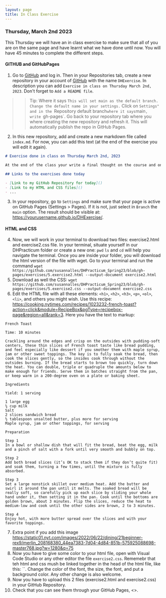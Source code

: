```yaml
---
layout: page
title: In Class Exercise  
---
```


### Thursday, March 2nd 2023 

This Thursday we will have an in class exercise to make sure that all of you are on the same page and have learnt what we have done until now. You will have 45 minutes to complete the different steps.

#### GITHUB and GitHubPages

1. Go to [GitHub](https://github.com/) and log in. Then in your Repositories tab, create a new repository in your account of [GitHub](https://github.com/) with the name `DHExercise`. In description you can add `Exercise in class on Thursday March 2nd, 2023`. Don't forget to `Add a README file`. 

>> Tip: Where it says `This will set main as the default branch. Change the default name in your settings.` Click on `Settings" and in the `Repository default branch` where it says `main`, write `gh-pages`. Go back to your repository tab where you where creating the new repository and refresh it. This will automatically publish the repo in GitHub Pages. 

2. In this new repository, add and create a new markdown file called `index.md`. For now, you can add this text (at the end of the exercise you will edit it again).

```md
# Exercise done in class on Thursday March 2nd, 2023 

At the end of the class your write a final thought on the course and on the work that we have been doing so far. 

## Links to the exercises done today 

- [Link to my GitHub Repository for today]()
- [Link to my HTML and CSS files]()
- ...
```

3. In your repository, go to `Settings` and make sure that your page is active on GitHub Pages (Settings > Pages). If it is not, just select in `Branch` the `main` option. The result should be visible at:  <https://yourusername.github.io/DHExercise/>. 

#### HTML and CSS 

4. Now, we will work in your terminal to download two files: exercise2.html and exercise2.css file. In your terminal, situate yourself in our DHPracticum folder or create a new one: `pwd` `ls` and `cd` will help you navigate the terminal. Once you are inside your folder, you will download the html version of the file with wget.  Go to your terminal and run the command `wget https://github.com/susannalles/DHPracticum_Spring23/blob/gh-pages/exercises/5.exercise2.html --output-document exercise2.html`
5. Download as well the CSS: `wget https://github.com/susannalles/DHPracticum_Spring23/blob/gh-pages/exercises/5.exercise2.css --output-document exercise2.css`
6. Edit the HTML file with all these elements: `<h1>`, `<h2>`, `<h3>`, `<p>`, `<ol>`, `<li>`, and others you might wish. Use this recipe: <https://cooking.nytimes.com/recipes/1023232-french-toast?action=click&module=RecipeBox&pgType=recipebox-page&region=all&rank=3>. Here you have the text to markup: 

```
French Toast

Time: 10 minutes
    
Crackling around the edges and crisp on the outsides with pudding-soft centers, these thin slices of French toast taste like bread pudding, and feel especially like dessert if you smother them with maple syrup, jam or other sweet toppings. The key is to fully soak the bread, then cook the slices gently, so the insides cook through without the outsides burning. If the bread starts to brown too quickly, turn down the heat. You can double, triple or quadruple the amounts below to make enough for friends. Serve them in batches straight from the pan, or keep warm in a 200-degree oven on a plate or baking sheet.

Ingredients

Yield: 1 serving

1 large egg
¼ cup milk
Salt
2 slices sandwich bread
½ tablespoon unsalted butter, plus more for serving
Maple syrup, jam or other toppings, for serving

Preparation

Step 1
In a bowl or shallow dish that will fit the bread, beat the egg, milk and a pinch of salt with a fork until very smooth and bubbly on top.

Step 2
Add both bread slices (it’s OK to stack them if they don’t quite fit) and soak them, turning a few times, until the mixture is fully absorbed.

Step 3
Set a large nonstick skillet over medium heat. Add the butter and swirl it around the pan until it melts. The soaked bread will be really soft, so carefully pick up each slice by sliding your whole hand under it, then setting it in the pan. Cook until the bottoms are golden brown, about 3 minutes. Flip the slices, reduce the heat to medium-low and cook until the other sides are brown, 2 to 3 minutes.

Step 4
Enjoy hot, with more butter spread over the slices and with your favorite toppings.  
```
7. Extra point if you add this image <https://static01.nyt.com/images/2022/06/22/dining/21beginner-rex9/merlin_208168380_44ea7383-7d04-4d84-851b-575925088698-master768.jpg?w=1280&q=75>
8. Now you have to give some color to your html file, open with Visual Code Studio or any other editor the file `exercise2.css`. Rememebr that teh html and css mush be linked together in the head of the html file, like this: ``. Change the color of the font, the size, the font, and put a background color. Any other change is also welcome. 
9. Now you have to upload this 2 files (exercise2.html and exercise2.css) in your GitHub Repository. 
10. Check that you can see them through your GitHub Pages, <>.
